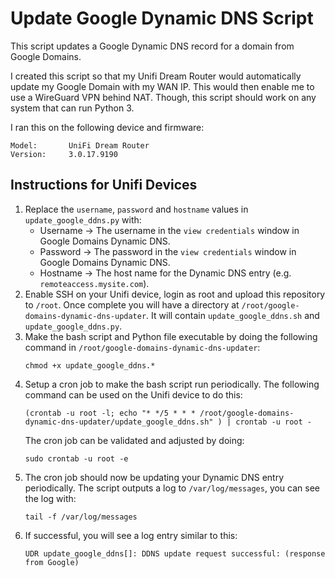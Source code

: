 # Update Google Dynamic DNS Script
This script updates a Google Dynamic DNS record for a domain from Google Domains.

I created this script so that my Unifi Dream Router would automatically update my Google Domain with my WAN IP. This would then enable me to use a WireGuard VPN behind NAT. Though, this script should work on any system that can run Python 3.

I ran this on the following device and firmware:
```
Model:       UniFi Dream Router
Version:     3.0.17.9190
```

## Instructions for Unifi Devices
1. Replace the `username`, `password` and `hostname` values in `update_google_ddns.py` with:
    - Username -> The username in the `view credentials` window in Google Domains Dynamic DNS.
    - Password -> The password in the `view credentials` window in Google Domains Dynamic DNS.
    - Hostname -> The host name for the Dynamic DNS entry (e.g. `remoteaccess.mysite.com`).
2. Enable SSH on your Unifi device, login as root and upload this repository to `/root`. Once complete you will have a directory at `/root/google-domains-dynamic-dns-updater`. It will contain `update_google_ddns.sh` and `update_google_ddns.py`.
3. Make the bash script and Python file executable by doing the following command in `/root/google-domains-dynamic-dns-updater`:
    ```
    chmod +x update_google_ddns.*
    ```
4. Setup a cron job to make the bash script run periodically. The following command can be used on the Unifi device to do this:
    ```
    (crontab -u root -l; echo "* */5 * * * /root/google-domains-dynamic-dns-updater/update_google_ddns.sh" ) | crontab -u root -
    ```
    The cron job can be validated and adjusted by doing:
    ```
    sudo crontab -u root -e
    ```
5. The cron job should now be updating your Dynamic DNS entry periodically. The script outputs a log to `/var/log/messages`, you can see the log with: 
    ```
    tail -f /var/log/messages
    ```
6. If successful, you will see a log entry similar to this:
    ```
    UDR update_google_ddns[]: DDNS update request successful: (response from Google)
    ```